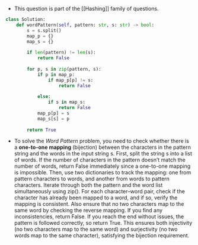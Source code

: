 - This question is part of the [[Hashing]] family of questions. 

```python
class Solution:
	def wordPattern(self, pattern: str, s: str) -> bool:
		s = s.split()
		map_p = {}
		map_s = {}
		
		if len(pattern) != len(s):
			return False
		
		for p, s in zip(pattern, s):
			if p in map_p:
				if map_p[p] != s:
					return False
			
			else:
				if s in map_s:
					return False
			map_p[p] = s
			map_s[s] = p
		
		return True
```

- To solve the _Word Pattern_ problem, you need to check whether there is a **one-to-one mapping** (bijection) between the characters in the pattern string and the words in the input string s. First, split the string s into a list of words. If the number of characters in the pattern doesn’t match the number of words, return False immediately since a one-to-one mapping is impossible. Then, use two dictionaries to track the mapping: one from pattern characters to words, and another from words to pattern characters. Iterate through both the pattern and the word list simultaneously using zip(). For each character–word pair, check if the character has already been mapped to a word, and if so, verify the mapping is consistent. Also ensure that no two characters map to the same word by checking the reverse mapping. If you find any inconsistencies, return False. If you reach the end without issues, the pattern is followed correctly, so return True. This ensures both injectivity (no two characters map to the same word) and surjectivity (no two words map to the same character), satisfying the bijection requirement.
